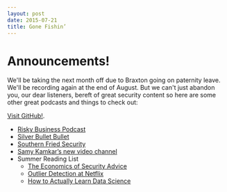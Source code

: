 ```yaml
---
layout: post
date: 2015-07-21
title: Gone Fishin’
---
```


# Announcements!
We'll be taking the next month off due to Braxton going on paternity leave. We'll be recording again at the end of August. But we can't just abandon you, our dear listeners, bereft of great security content so here are some other great podcasts and things to check out:

[Visit GitHub!](https://www.github.com).

* [Risky Business Podcast](http://risky.biz/netcasts/risky-business)
* [Silver Bullet Bullet](https://www.cigital.com/podcast/)
* [Southern Fried Security](http://www.southernfriedsecurity.com/)
* [Samy Kamkar’s new video channel](https://www.youtube.com/user/s4myk)
* Summer Reading List
    * [The Economics of Security Advice](http://research.microsoft.com/en-us/um/people/cormac/papers/2009/SoLongAndNoThanks.pdf)
    * [Outlier Detection at Netflix](http://techblog.netflix.com/2015/07/tracking-down-villains-outlier.html)
    * [How to Actually Learn Data Science](https://www.dataquest.io/blog/how-to-actually-learn-data-science/)
